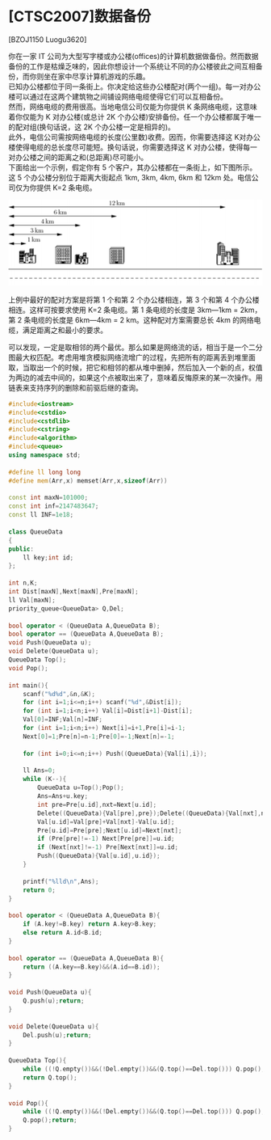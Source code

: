 # [CTSC2007]数据备份
[BZOJ1150 Luogu3620]

你在一家 IT 公司为大型写字楼或办公楼(offices)的计算机数据做备份。然而数据备份的工作是枯燥乏味的，因此你想设计一个系统让不同的办公楼彼此之间互相备份，而你则坐在家中尽享计算机游戏的乐趣。  
已知办公楼都位于同一条街上。你决定给这些办公楼配对(两个一组)。每一对办公楼可以通过在这两个建筑物之间铺设网络电缆使得它们可以互相备份。  
然而，网络电缆的费用很高。当地电信公司仅能为你提供 K 条网络电缆，这意味着你仅能为 K 对办公楼(或总计 2K 个办公楼)安排备份。任一个办公楼都属于唯一的配对组(换句话说，这 2K 个办公楼一定是相异的)。  
此外，电信公司需按网络电缆的长度(公里数)收费。因而，你需要选择这 K对办公楼使得电缆的总长度尽可能短。换句话说，你需要选择这 K 对办公楼，使得每一对办公楼之间的距离之和(总距离)尽可能小。  
下面给出一个示例，假定你有 5 个客户，其办公楼都在一条街上，如下图所示。这 5 个办公楼分别位于距离大街起点 1km, 3km, 4km, 6km 和 12km 处。电信公司仅为你提供 K=2 条电缆。  

![BZOJ1150](_v_images/_bzoj1150_1533822398_1727996903.png)

上例中最好的配对方案是将第 1 个和第 2 个办公楼相连，第 3 个和第 4 个办公楼相连。这样可按要求使用 K=2 条电缆。第 1 条电缆的长度是 3km―1km = 2km，第 2 条电缆的长度是 6km―4km = 2 km。这种配对方案需要总长 4km 的网络电缆，满足距离之和最小的要求。

可以发现，一定是取相邻的两个最优。那么如果是网络流的话，相当于是一个二分图最大权匹配。考虑用堆贪模拟网络流增广的过程，先把所有的距离丢到堆里面取，当取出一个的时候，把它和相邻的都从堆中删掉，然后加入一个新的点，权值为两边的减去中间的，如果这个点被取出来了，意味着反悔原来的某一次操作。用链表来支持序列的删除和前驱后继的查询。

```cpp
#include<iostream>
#include<cstdio>
#include<cstdlib>
#include<cstring>
#include<algorithm>
#include<queue>
using namespace std;

#define ll long long
#define mem(Arr,x) memset(Arr,x,sizeof(Arr))

const int maxN=101000;
const int inf=2147483647;
const ll INF=1e18;

class QueueData
{
public:
	ll key;int id;
};

int n,K;
int Dist[maxN],Next[maxN],Pre[maxN];
ll Val[maxN];
priority_queue<QueueData> Q,Del;

bool operator < (QueueData A,QueueData B);
bool operator == (QueueData A,QueueData B);
void Push(QueueData u);
void Delete(QueueData u);
QueueData Top();
void Pop();

int main(){
	scanf("%d%d",&n,&K);
	for (int i=1;i<=n;i++) scanf("%d",&Dist[i]);
	for (int i=1;i<n;i++) Val[i]=Dist[i+1]-Dist[i];
	Val[0]=INF;Val[n]=INF;
	for (int i=1;i<n;i++) Next[i]=i+1,Pre[i]=i-1;
	Next[0]=1;Pre[n]=n-1;Pre[0]=-1;Next[n]=-1;

	for (int i=0;i<=n;i++) Push((QueueData){Val[i],i});

	ll Ans=0;
	while (K--){
		QueueData u=Top();Pop();
		Ans=Ans+u.key;
		int pre=Pre[u.id],nxt=Next[u.id];
		Delete((QueueData){Val[pre],pre});Delete((QueueData){Val[nxt],nxt});
		Val[u.id]=Val[pre]+Val[nxt]-Val[u.id];
		Pre[u.id]=Pre[pre];Next[u.id]=Next[nxt];
		if (Pre[pre]!=-1) Next[Pre[pre]]=u.id;
		if (Next[nxt]!=-1) Pre[Next[nxt]]=u.id;
		Push((QueueData){Val[u.id],u.id});
	}

	printf("%lld\n",Ans);
	return 0;
}

bool operator < (QueueData A,QueueData B){
	if (A.key!=B.key) return A.key>B.key;
	else return A.id<B.id;
}

bool operator == (QueueData A,QueueData B){
	return ((A.key==B.key)&&(A.id==B.id));
}

void Push(QueueData u){
	Q.push(u);return;
}

void Delete(QueueData u){
	Del.push(u);return;
}

QueueData Top(){
	while ((!Q.empty())&&(!Del.empty())&&(Q.top()==Del.top())) Q.pop(),Del.pop();
	return Q.top();
}

void Pop(){
	while ((!Q.empty())&&(!Del.empty())&&(Q.top()==Del.top())) Q.pop(),Del.pop();
	Q.pop();return;
}
```